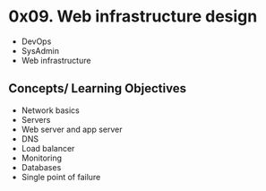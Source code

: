 # 0x09. Web infrastructure design

* DevOps
* SysAdmin
* Web infrastructure

## Concepts/ Learning Objectives
* Network basics
* Servers
* Web server and app server
* DNS 
* Load balancer
* Monitoring
* Databases
* Single point of failure

